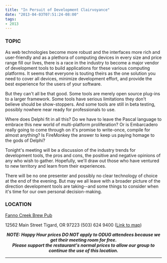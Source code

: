 ```yaml
---
title: "In Persuit of Development Clairvoyance"
date: "2013-04-03T07:51:24-08:00"
tags:
- 2013
---
```


<h3>TOPIC</h3>

<p>
As web technologies become more robust and the interfaces more rich and user-friendly and as a plethora of computing devices in every size and price range fill our lives, there is a race in the industry to become a major vendor of development tools to build applications for these various computing platforms.  It seems that everyone is touting theirs as the one solution you need to cover all devices, minimize development effort, and provide the best experience for the users of your software.
</p>

<p>
But they can't all be that good.  Some tools are merely open source plug-ins to a larger framework.  Some tools have serious limitations they don't believe should be show-stoppers. And some tools are still in beta testing, possibly nowhere near ready for professionals to use.
</p>

<p>
Where does Delphi fit in all this?  Do we have to leave the Pascal language to embrace this new world of multi-platform proliferation?  Or is Embarcadero really going to come through on it's promise to write-once, compile for almost anything?  Is FireMonkey the answer to keep us paying homage to the gods of Delphi?
</p>

<p>
Tonight's meeting will be a discussion of the industry trends for development tools, the pros and cons, the positive and negative opinions of any who wish to gather.  Hopefully, we'll draw out those who have ventured to new territory and learn from their experiences.  
</p>

<p>
There will be no one presenter and possibly no clear technology of choice at the end of the evening.  But may we all leave with a broader picture of the direction development tools are taking--and some things to consider when it's time for our own personal decision-making.
</p>

<h3>LOCATION</h3>

<a href="http://www.maxsfannocreek.com/Portland_Area_Meeting_Rooms/">Fanno Creek Brew Pub</a>
<p>
12562 Main Street
Tigard, OR 97223
(503) 624 9400
(<a href="http://maps.google.com/maps?q=12562+SW+Main+St,+Tigard,+Oregon+97223&hl=en&ll=45.429457,-122.775028&spn=0.005383,0.011362&sll=37.0625,-95.677068&sspn=59.856937,102.128906&om=1&hnear=12562+SW+Main+St,+Tigard,+Oregon+97223&t=h&z=17&vpsrc=6">Link to map</a>)
</p>


<p align="center"><strong><em>NOTE: Happy Hour prices DO NOT apply to ODUG attendees because we get their meeting room for free.<br />Please support the restaurant's normal prices to allow our group to continue the use of this location.</em></strong></p>

<hr>
